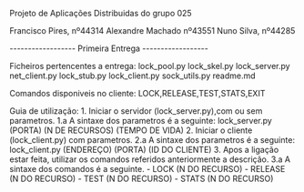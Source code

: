 Projeto de Aplicações Distribuidas do grupo 025

Francisco Pires, nº44314
Alexandre Machado nº43551
Nuno Silva, nº44285

------------------ Primeira Entrega ------------------

Ficheiros pertencentes a entrega:
lock_pool.py
lock_skel.py
lock_server.py
net_client.py
lock_stub.py
lock_client.py
sock_utils.py
readme.md

Comandos disponiveis no cliente:
    LOCK,RELEASE,TEST,STATS,EXIT


Guia de utilização:
    1. Iniciar o servidor (lock_server.py),com ou sem parametros.
        1.a A sintaxe dos parametros é a seguinte:
            lock_server.py (PORTA) (N DE RECURSOS) (TEMPO DE VIDA)
    2. Iniciar o cliente (lock_client.py) com parametros.
        2.a A sintaxe dos parametros é a seguinte:
            lock_client.py (ENDEREÇO) (PORTA) (ID DO CLIENTE)
    3. Apos a ligação estar feita, utilizar os comandos referidos anteriormente a descrição.
        3.a A sintaxe dos comandos é a seguinte.
            - LOCK (N DO RECURSO)
            - RELEASE (N DO RECURSO)
            - TEST (N DO RECURSO)
            - STATS (N DO RECURSO)
